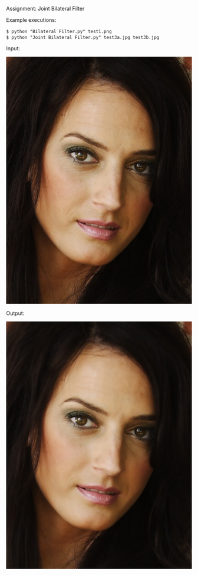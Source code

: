 Assignment: Joint Bilateral Filter

Example executions: 

```
$ python "Bilateral Filter.py" test1.png
$ python "Joint Bilateral Filter.py" test3a.jpg test3b.jpg
```
Input:

<img src="https://github.com/losborne24/Joint-Bilateral-Filter/blob/master/images/test2.png">

Output:

<img src="https://github.com/losborne24/Joint-Bilateral-Filter/blob/master/images/test2_output2.png">
